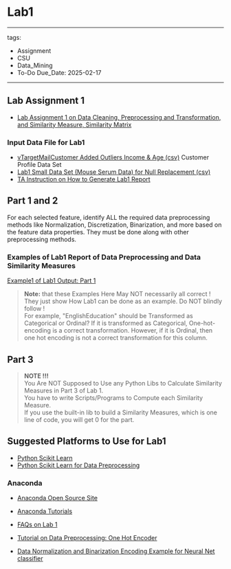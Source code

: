 # Lab1

---
tags:
  - Assignment
  - CSU
  - Data_Mining
  - To-Do
Due_Date: 2025-02-17
---

## Lab Assignment 1

- [Lab Assignment 1 on Data Cleaning, Preprocessing and Transformation, and Similarity Measure, Similarity Matrix](https://eecs.csuohio.edu/~sschung/DSA460/Lab1_DSA460_CIS492_593_DataPreprocessing_SimilarityMeasure_Matrix.pdf)  



### Input Data File for Lab1

- [vTargetMailCustomer Added Outliers Income & Age (csv)](https://eecs.csuohio.edu/~sschung/DSA460/vTargetMailCustomer_Marked_Add_OutliersIncomeAge_OneSheet.csv) Customer Profile Data Set  
- [Lab1 Small Data Set (Mouse Serum Data) for Null Replacement (csv)](https://eecs.csuohio.edu/~sschung/DSA460/Lab1_NullHandling_ExampleDataSetFormat_MTBLS547_OneSheet.csv)   
- [TA Instruction on How to Generate Lab1 Report](https://eecs.csuohio.edu/~sschung/DSA460/TALabReportInstructions.pdf)  



## Part 1 and 2
  
For each selected feature, identify ALL the required data preprocessing methods like Normalization, Discretization, Binarization, and more based on the feature data properties. They must be done along with other preprocessing methods.  
  
### Examples of Lab1 Report of Data Preprocessing and Data Similarity Measures 
  
[Example1 of Lab1 Output: Part 1](https://eecs.csuohio.edu/~sschung/DSA460/Lab1_OutputExample_1.pdf)

> **Note:** that these Examples Here May NOT necessarily all correct ! They just show How Lab1 can be done as an example. Do NOT blindly follow !  
>For example, "EnglishEducation" should be Transformed as Categorical or Ordinal?
>If it is transformed as Categorical, One-hot-encoding is a correct transformation.
>However, if it is Ordinal, then one hot encoding is not a correct transformation for this column.



## Part 3
  
>**NOTE !!!**  
>You Are NOT Supposed to Use any Python Libs to Calculate Similarity Measures in Part 3 of Lab 1.  
>You have to write Scripts/Programs to Compute each Similarity Measure.  
>If you use the built-in lib to build a Similarity Measures, which is one line of code, you will get 0 for the part.  



## Suggested Platforms to Use for Lab1
  
- [Python Scikit Learn](http://scikit-learn.org/stable/)  
- [Python Scikit Learn for Data Preprocessing](http://scikit-learn.org/stable/modules/preprocessing.html#preprocessing)  

### Anaconda  

- [Anaconda Open Source Site](https://www.anaconda.com/open-source)
- [Anaconda Tutorials](https://docs.anaconda.com/anaconda/navigator/tutorials/)  
  
- [FAQs on Lab 1](https://eecs.csuohio.edu/~sschung/DSA460/FAQLab1_1.pdf)  
- [Tutorial on Data Preprocessing: One Hot Encoder](http://scikit-learn.org/stable/modules/generated/sklearn.preprocessing.OneHotEncoder.html)  
- [Data Normalization and Binarization Encoding Example for Neural Net classifier](https://visualstudiomagazine.com/articles/2013/07/01/neural-network-data-normalization-and-encoding.aspx)
